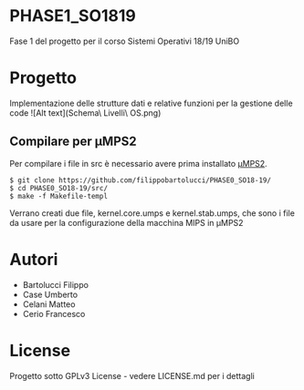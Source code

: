 # PHASE1_SO1819
Fase 1 del progetto per il corso Sistemi Operativi 18/19 UniBO 

# Progetto 
Implementazione delle strutture dati e relative funzioni per la gestione delle code
 ![Alt text](Schema\ Livelli\ OS.png)


## Compilare per μMPS2
Per compilare i file in src è necessario avere prima installato [μMPS2](https://github.com/tjonjic/umps).
```
$ git clone https://github.com/filippobartolucci/PHASE0_SO18-19/
$ cd PHASE0_SO18-19/src/
$ make -f Makefile-templ
``` 
Verrano creati due file, kernel.core.umps e kernel.stab.umps, che sono i file da usare per la configurazione della macchina MIPS in μMPS2

# Autori
 * Bartolucci Filippo
 * Case Umberto
 * Celani Matteo
 * Cerio Francesco
 
# License 
Progetto sotto GPLv3 License - vedere LICENSE.md per i dettagli
